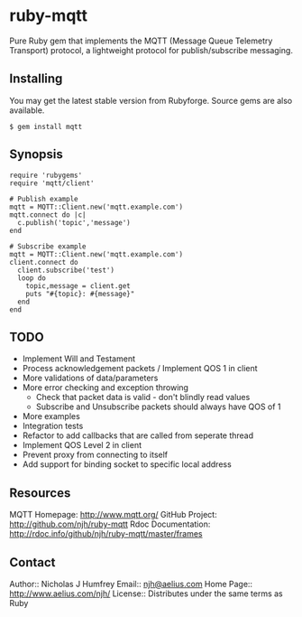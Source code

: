 ruby-mqtt
=========

Pure Ruby gem that implements the MQTT (Message Queue Telemetry Transport) protocol, a lightweight protocol for publish/subscribe messaging.


Installing
----------

You may get the latest stable version from Rubyforge. Source gems are also available.

    $ gem install mqtt

Synopsis
--------

    require 'rubygems'
    require 'mqtt/client'
    
    # Publish example
    mqtt = MQTT::Client.new('mqtt.example.com')
    mqtt.connect do |c|
      c.publish('topic','message')
    end
    
    # Subscribe example
    mqtt = MQTT::Client.new('mqtt.example.com')
    client.connect do
      client.subscribe('test')
      loop do
        topic,message = client.get
        puts "#{topic}: #{message}"
      end
    end


TODO
----

* Implement Will and Testament
* Process acknowledgement packets / Implement QOS 1 in client
* More validations of data/parameters
* More error checking and exception throwing
  - Check that packet data is valid - don't blindly read values
  - Subscribe and Unsubscribe packets should always have QOS of 1
* More examples
* Integration tests
* Refactor to add callbacks that are called from seperate thread
* Implement QOS Level 2 in client
* Prevent proxy from connecting to itself
* Add support for binding socket to specific local address


Resources
---------

MQTT Homepage: http://www.mqtt.org/
GitHub Project: http://github.com/njh/ruby-mqtt
Rdoc Documentation: http://rdoc.info/github/njh/ruby-mqtt/master/frames


Contact
-------

Author::     Nicholas J Humfrey
Email::      njh@aelius.com
Home Page::  http://www.aelius.com/njh/
License::    Distributes under the same terms as Ruby
